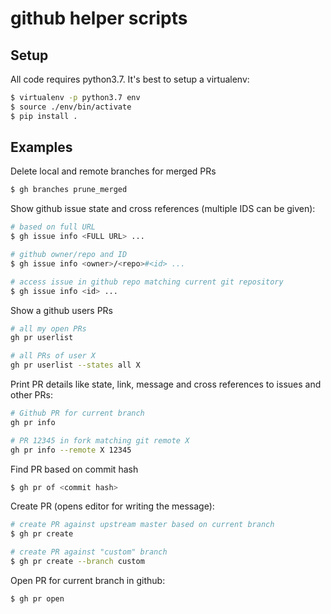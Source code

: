 # github helper scripts

## Setup

All code requires python3.7. It's best to setup a virtualenv:

```bash
$ virtualenv -p python3.7 env
$ source ./env/bin/activate
$ pip install .
```

## Examples

Delete local and remote branches for merged PRs

```bash
$ gh branches prune_merged
```

Show github issue state and cross references (multiple IDS can be given):

```bash
# based on full URL
$ gh issue info <FULL URL> ...

# github owner/repo and ID
$ gh issue info <owner>/<repo>#<id> ...

# access issue in github repo matching current git repository
$ gh issue info <id> ...
```

Show a github users PRs

```bash
# all my open PRs
gh pr userlist

# all PRs of user X
gh pr userlist --states all X
```

Print PR details like state, link, message and cross references to issues and other PRs:

```bash
# Github PR for current branch
gh pr info

# PR 12345 in fork matching git remote X
gh pr info --remote X 12345
```

Find PR based on commit hash

```bash
$ gh pr of <commit hash>
```

Create PR (opens editor for writing the message):

```bash
# create PR against upstream master based on current branch
$ gh pr create

# create PR against "custom" branch
$ gh pr create --branch custom
```

Open PR for current branch in github:

```bash
$ gh pr open
```
